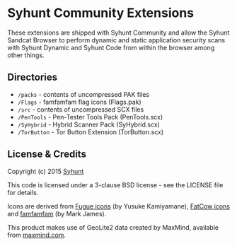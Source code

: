 # Syhunt Community Extensions

These extensions are shipped with Syhunt Community and allow the Syhunt Sandcat Browser to perform dynamic and static application security scans with Syhunt Dynamic and Syhunt Code from within the browser among other things.

## Directories

* `/packs` - contents of uncompressed PAK files
 * `/Flags` - famfamfam flag icons (Flags.pak)
* `/src` - contents of uncompressed SCX files
 * `/PenTools` - Pen-Tester Tools Pack (PenTools.scx)
 * `/SyHybrid` - Hybrid Scanner Pack (SyHybrid.scx)
 * `/TorButton` - Tor Button Extension (TorButton.scx)

## License & Credits

Copyright (c) 2015 [Syhunt](http://www.syhunt.com/)

This code is licensed under a 3-clause BSD license - see the LICENSE file for details.

Icons are derived from [Fugue icons](http://p.yusukekamiyamane.com/) (by Yusuke Kamiyamane), [FatCow icons](http://www.fatcow.com/free-icons) and [famfamfam](http://www.famfamfam.com) (by Mark James).

This product makes use of GeoLite2 data created by MaxMind, available from [maxmind.com](http://www.maxmind.com).